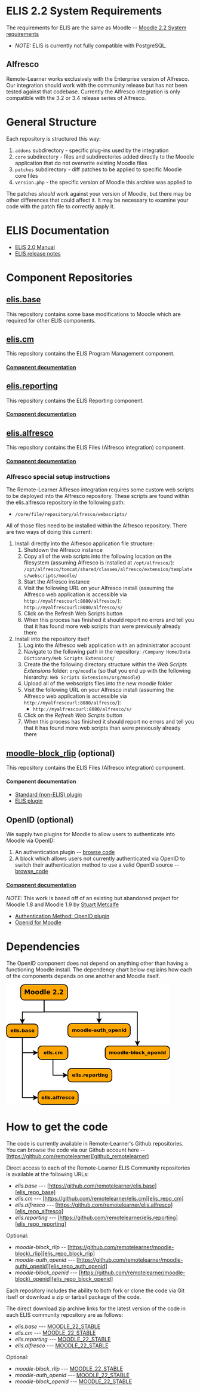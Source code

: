 
ELIS 2.2 System Requirements
============================

The requirements for ELIS are the same as Moodle -- [Moodle 2.2 System requirements][moodle_requirements]

*	*NOTE:* ELIS is currently not fully compatible with PostgreSQL.

Alfresco
--------

Remote-Learner works exclusively with the Enterprise version of Alfresco. Our
integration should work with the community release but has not been tested against
that codebase. Currently the Alfresco integration is only compatible with the
3.2 or 3.4 release series of Alfresco.


General Structure
=================

Each repository is structured this way:

1.	`addons` subdirectory - specific plug-ins used by the integration
2.	`core` subdirectory - files and subdirectories added directly to the Moodle
	application that do not  overwrite existing Moodle files
3.	`patches` subdirectory - diff patches to be applied to specific Moodle core
	files
4.	`version.php` - the specific version of Moodle this archive was applied to

The patches _should_ work against your version of Moodle, but there may be other
differences that could affect it. It may be necessary to examine your code with
the patch file to correctly apply it.


ELIS Documentation
==================

*	[ELIS 2.0 Manual][elis_docs_home]
*	[ELIS release notes][elis_release_notes]


Component Repositories
======================

[elis.base][elis_repo_branch_base]
---------------------------

This repository contains some base modifications to Moodle which are required for
other ELIS components.

[elis.cm][elis_repo_branch_cm]
------------------------------

This repository contains the ELIS Program Management component.

#### [Component documentation][elis_docs_home]

[elis.reporting][elis_repo_branch_reporting]
--------------------

This repository contains the ELIS Reporting component.

#### [Component documentation][elis_docs_reporting]

[elis.alfresco][elis_repo_branch_alfresco]
------------------------------------------

This repository contains the ELIS Files (Alfresco integration) component.

#### [Component documentation][elis_files_docs]

### Alfresco special setup instructions

The Remote-Learner Alfresco integration requires some custom web scripts to be
deployed into the Alfresco repository. These scripts are found within the
elis.alfresco repository in the following path:

*	`/core/file/repository/alfresco/webscripts/`

All of those files need to be installed within the Alfresco repository. There are
two ways of doing this current:

1. Install directly into the Alfresco application file structure:
	1.	Shutdown the Alfresco instance
	2.	Copy all of the web scripts into the following location on the filesystem
		(assuming Alfresco is installed at `/opt/alfresco/`):
		`/opt/alfresco/tomcat/shared/classes/alfresco/extension/templates/webscripts/moodle/`
	3.	Start the Alfresco instance
	4.	Visit the following URL on your Alfresco install (assuming the Alfresco
		web application is accessible via `http://myalfrescourl:8080/alfresco/`):
		`http://myalfrescourl:8080/alfresco/s/`
	5.	Click on the Refresh Web Scripts button
	6.	When this process has finished it should report no errors and tell you
		that it has found more web scripts than were previously already there
2. Install into the repository itself
	1.	Log into the Alfresco web application with an administrator account
	2.	Navigate to the following path in the repository:
		`/Company Home/Data Dictionary/Web Scripts Extensions/`
	3.	Create the the following directory structure within the *Web Scripts
		Extensions* folder: `org/moodle` (so that you end up with the following
		hierarchy: `Web Scripts Extensions/org/moodle`)
	4.	Upload all of the webscripts files into the new *moodle* folder
	5.	Visit the following URL on your Alfresco install (assuming the Alfresco
		web application is accessible via `http://myalfrescourl:8080/alfresco/`):
		*	`http://myalfrescourl:8080/alfresco/s/`
	6.	Click on the *Refresh Web Scripts* button
	7.	When this process has finished it should report no errors and tell you
		that it has found more web scripts than were previously already there

[moodle-block\_rlip][elis_repo_branch_block_rlip] (optional)
------------------------------------------------------

This repository contains the ELIS Files (Alfresco integration) component.

#### Component documentation

*	[Standard (non-ELIS) plugin][rldh_docs_basic]
*	[ELIS plugin][rldh_docs_elis]

OpenID (optional)
-----------------

We supply two plugins for Moodle to allow users to authenticate into Moodle via OpenID:
1.	An authentication plugin -- [browse code][elis_repo_branch_auth_openid]
2.	A block which allows users not currently authenticated via OpenID to switch
	their authentication method to use a valid OpenID source -- [browse_code][elis_repo_branch_block_openid]

#### [Component documentation][elis_docs_openid]

*NOTE:* This work is based off of an existing but abandoned project for Moodle 1.8
and Moodle 1.9 by [Stuart Metcalfe][stuart_metcalfe]

*	[Authentication Method: OpenID plugin][moodle_org_openid]
*	[Openid for Moodle][openid_original_source]

Dependencies
============

The OpenID component does not depend on anything other than having a functioning
Moodle install. The dependency chart below explains how each of the components
depends on one another and Moodle itself.

![ELIS Community Dependencies][img_depdencies]


How to get the code
===================

The code is currently available in Remote-Learner's Github repositories. You can
browse the code via our Github account here -- [https://github.com/remotelearner][github_remotelearner]

Direct access to each of the Remote-Learner ELIS Community repositories is
available at the following URLs:

*	*elis.base* --- [https://github.com/remotelearner/elis.base][elis_repo_base]
*	*elis.cm* --- [https://github.com/remotelearner/elis.cm][elis_repo_cm]
*	*elis.alfresco* --- [https://github.com/remotelearner/elis.alfresco][elis_repo_alfresco]
*	*elis.reporting* --- [https://github.com/remotelearner/elis.reporting][elis_repo_reporting]

Optional:

*	*moodle-block_rlip* --  [https://github.com/remotelearner/moodle-block\_rlip][elis_repo_block_rlip]
*	*moodle-auth_openid* --- [https://github.com/remotelearner/moodle-auth\_openid][elis_repo_auth_openid]
*	*moodle-block_openid* --- [https://github.com/remotelearner/moodle-block\_openid][elis_repo_block_openid]

Each repository includes the ability to both fork or clone the code via Git itself
or download a zip or tarball package of the code.

The direct download zip archive links for the latest version of the code in each
ELIS community repository are as follows:

*	*elis.base* --- [MOODLE\_22\_STABLE][zipdl_elis_base]
*	*elis.cm* --- [MOODLE\_22\_STABLE][zipdl_elis_cm]
*	*elis.reporting* --- [MOODLE\_22\_STABLE][zipdl_elis_reporting]
*	*elis.alfresco* --- [MOODLE\_22\_STABLE][zipdl_elis_alfresco]

Optional:

*	*moodle-block_rlip* --- [MOODLE\_22\_STABLE][zipdl_block_rlip]
*	*moodle-auth_openid* --- [MOODLE\_22\_STABLE][zipdl_auth_openid]
*	*moodle-block_openid* --- [MOODLE\_22\_STABLE][zipdl_block_openid]


[moodle_requirements]: http://docs.moodle.org/22/en/Upgrading_to_Moodle_2.2
[elis_docs_home]: http://rlcommunity.remote-learner.net/mod/book/view.php?id=63
[elis_release_notes]: http://rlcommunity.remote-learner.net/course/view.php?id=2
[elis_files_docs]: http://rlcommunity.remote-learner.net/mod/book/view.php?id=62
[rldh_docs_basic]: http://rlcommunity.remote-learner.net/mod/book/view.php?id=59
[rldh_docs_elis]: http://rlcommunity.remote-learner.net/mod/book/view.php?id=63&chapterid=620
[elis_docs_reporting]: http://rlcommunity.remote-learner.net/mod/book/view.php?id=63&chapterid=594
[elis_docs_openid]: http://rlcommunity.remote-learner.net/mod/book/view.php?id=26
[stuart_metcalfe]: https://launchpad.net/~stuartmetcalfe
[moodle_org_openid]: https://moodle.org/mod/data/view.php?d=13&rid=928]
[openid_original_source]: https://launchpad.net/moodle-openid
[img_depdencies]: elis_community_dependencies.png
[github_remotelearner]: https://github.com/remotelearner
[elis_repo_base]: https://github.com/remotelearner/elis.base
[elis_repo_cm]: https://github.com/remotelearner/elis.cm
[elis_repo_alfresco]: https://github.com/remotelearner/elis.alfresco
[elis_repo_reporting]: https://github.com/remotelearner/elis.reporting
[elis_repo_block_rlip]: https://github.com/remotelearner/moodle-block_rlip
[elis_repo_auth_openid]: https://github.com/remotelearner/moodle-auth_openid
[elis_repo_block_openid]: https://github.com/remotelearner/moodle-block_openid
[elis_repo_branch_base]: https://github.com/remotelearner/elis.base/tree/MOODLE_22_STABLE
[elis_repo_branch_cm]: https://github.com/remotelearner/elis.cm/tree/MOODLE_22_STABLE
[elis_repo_branch_alfresco]: https://github.com/remotelearner/elis.alfresco/tree/MOODLE_22_STABLE
[elis_repo_branch_reporting]: https://github.com/remotelearner/elis.reporting/tree/MOODLE_22_STABLE
[elis_repo_branch_block_rlip]: https://github.com/remotelearner/moodle-block_rlip/tree/MOODLE_22_STABLE
[elis_repo_branch_auth_openid]: https://github.com/remotelearner/moodle-auth_openid/tree/MOODLE_22_STABLE
[elis_repo_branch_block_openid]: https://github.com/remotelearner/moodle-block_openid/tree/MOODLE_22_STABLE
[zipdl_elis_base]: https://github.com/remotelearner/elis.base/zipball/MOODLE_22_STABLE
[zipdl_elis_cm]: https://github.com/remotelearner/elis.cm/zipball/MOODLE_22_STABLE
[zipdl_elis_reporting]: https://github.com/remotelearner/elis.reporting/zipball/MOODLE_22_STABLE
[zipdl_elis_alfresco]: https://github.com/remotelearner/elis.alfresco/zipball/MOODLE_22_STABLE
[zipdl_block_rlip]: https://github.com/remotelearner/moodle-block_rlip/zipball/MOODLE_22_STABLE
[zipdl_auth_openid]: https://github.com/remotelearner/moodle-auth_openid/zipball/MOODLE_22_STABLE
[zipdl_block_openid]: https://github.com/remotelearner/moodle-block_openid/zipball/MOODLE_22_STABLE


